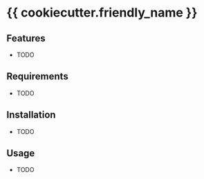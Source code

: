 # {{ cookiecutter.friendly_name }}

## Features

- TODO

## Requirements

- TODO

## Installation

- TODO

## Usage

- TODO
